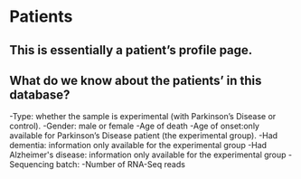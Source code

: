 # Patients

## This is essentially a patient’s profile page.


## What do we know about the patients’ in this database?
-Type: whether the sample is experimental (with Parkinson’s Disease or control).
-Gender: male or female
-Age of death
-Age of onset:only available for Parkinson’s Disease patient (the experimental group).
-Had dementia: information only available for the experimental group
-Had Alzheimer's disease: information only available for the experimental group
-Sequencing batch: 
-Number of RNA-Seq reads 